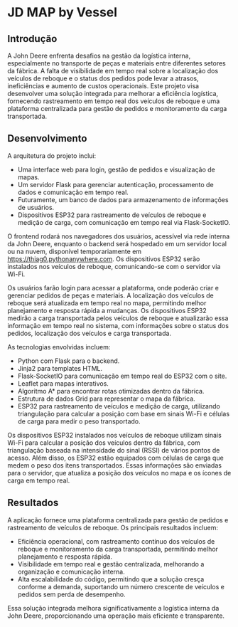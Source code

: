 # JD MAP by Vessel

## Introdução
A John Deere enfrenta desafios na gestão da logística interna, especialmente no transporte de peças e materiais entre diferentes setores da fábrica. A falta de visibilidade em tempo real sobre a localização dos veículos de reboque e o status dos pedidos pode levar a atrasos, ineficiências e aumento de custos operacionais. Este projeto visa desenvolver uma solução integrada para melhorar a eficiência logística, fornecendo rastreamento em tempo real dos veículos de reboque e uma plataforma centralizada para gestão de pedidos e monitoramento da carga transportada.

## Desenvolvimento
A arquitetura do projeto inclui:
- Uma interface web para login, gestão de pedidos e visualização de mapas.
- Um servidor Flask para gerenciar autenticação, processamento de dados e comunicação em tempo real.
- Futuramente, um banco de dados para armazenamento de informações de usuários.
- Dispositivos ESP32 para rastreamento de veículos de reboque e medição de carga, com comunicação em tempo real via Flask-SocketIO.

O frontend rodará nos navegadores dos usuários, acessível via rede interna da John Deere, enquanto o backend será hospedado em um servidor local ou na nuvem, disponível temporariamente em https://thiag0.pythonanywhere.com. Os dispositivos ESP32 serão instalados nos veículos de reboque, comunicando-se com o servidor via Wi-Fi.

Os usuários farão login para acessar a plataforma, onde poderão criar e gerenciar pedidos de peças e materiais. A localização dos veículos de reboque será atualizada em tempo real no mapa, permitindo melhor planejamento e resposta rápida a mudanças. Os dispositivos ESP32 medirão a carga transportada pelos veículos de reboque e atualizarão essa informação em tempo real no sistema, com informações sobre o status dos pedidos, localização dos veículos e carga transportada.

As tecnologias envolvidas incluem:
- Python com Flask para o backend.
- Jinja2 para templates HTML.
- Flask-SocketIO para comunicação em tempo real do ESP32 com o site.
- Leaflet para mapas interativos.
- Algoritmo A* para encontrar rotas otimizadas dentro da fábrica.
- Estrutura de dados Grid para representar o mapa da fábrica.
- ESP32 para rastreamento de veículos e medição de carga, utilizando triangulação para calcular a posição com base em sinais Wi-Fi e células de carga para medir o peso transportado.

Os dispositivos ESP32 instalados nos veículos de reboque utilizam sinais Wi-Fi para calcular a posição dos veículos dentro da fábrica, com triangulação baseada na intensidade do sinal (RSSI) de vários pontos de acesso. Além disso, os ESP32 estão equipados com células de carga que medem o peso dos itens transportados. Essas informações são enviadas para o servidor, que atualiza a posição dos veículos no mapa e os ícones de carga em tempo real.

## Resultados
A aplicação fornece uma plataforma centralizada para gestão de pedidos e rastreamento de veículos de reboque. Os principais resultados incluem:
- Eficiência operacional, com rastreamento contínuo dos veículos de reboque e monitoramento da carga transportada, permitindo melhor planejamento e resposta rápida.
- Visibilidade em tempo real e gestão centralizada, melhorando a organização e comunicação interna.
- Alta escalabilidade do código, permitindo que a solução cresça conforme a demanda, suportando um número crescente de veículos e pedidos sem perda de desempenho.

Essa solução integrada melhora significativamente a logística interna da John Deere, proporcionando uma operação mais eficiente e transparente.
